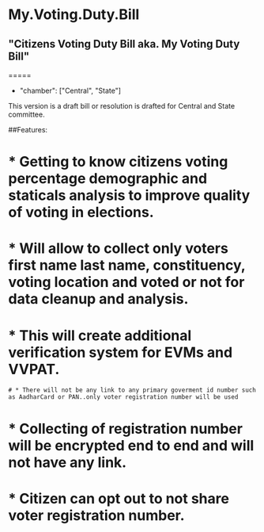 # My.Voting.Duty.Bill

## "Citizens Voting Duty Bill aka. My Voting Duty Bill"
=====
* "chamber": ["Central", "State"]

This version is a draft bill or resolution is drafted for Central and State committee. 

##Features:
  #  * Getting to know citizens voting percentage demographic and staticals analysis to improve quality of voting in elections.
 #   * Will allow to collect only voters first name last name, constituency, voting location and voted or not for data cleanup and analysis.
  #  * This will create additional verification system for EVMs and VVPAT.
    # * There will not be any link to any primary goverment id number such as AadharCard or PAN..only voter registration number will be used
   # * Collecting of registration number will be encrypted end to end and will not have any link.
  #  * Citizen can opt out to not share voter registration number.
    


